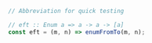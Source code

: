 ```js
// Abbreviation for quick testing
```

```js
// eft :: Enum a => a -> a -> [a]
const eft = (m, n) => enumFromTo(m, n);
```